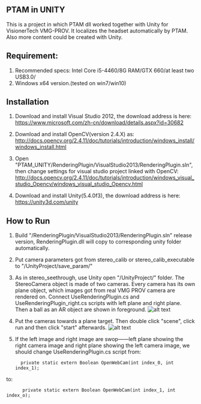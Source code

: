## PTAM in UNITY

This is a project in which PTAM dll worked together with Unity for VisionerTech VMG-PROV. It localizes the headset automatically by PTAM. Also more content could be created with Unity.

## Requirement:

1.  Recommended specs: Intel Core i5-4460/8G RAM/GTX 660/at least two USB3.0/
2.  Windows x64 version.(tested on win7/win10)

## Installation

1.  Download and install  Visual Studio 2012, the download address is here: https://www.microsoft.com/zh-cn/download/details.aspx?id=30682

2.  Download and install OpenCV(version 2.4.X) as:
http://docs.opencv.org/2.4.11/doc/tutorials/introduction/windows_install/windows_install.html

3.  Open "PTAM_UNITY/RenderingPlugin/VisualStudio2013/RenderingPlugin.sln", then change settings for visual studio project linked with OpenCV:
http://docs.opencv.org/2.4.11/doc/tutorials/introduction/windows_visual_studio_Opencv/windows_visual_studio_Opencv.html

4.  Download and install Unity(5.4.0f3), the download address is here: https://unity3d.com/unity
## How to Run

1.  Build "/RenderingPlugin/VisualStudio2013/RenderingPlugin.sln" release version, RenderingPlugin.dll will copy to corresponding unity folder automatically.
2.  Put camera parameters got from stereo_calib or stereo_calib_executable to "/UnityProject/save_param/"
3.  As in stereo_seethrough, use Unity open "/UnityProject/" folder. The StereoCamera object is made of two cameras. Every camera has its own plane object, which images got from real VMG PROV camera are rendered on. Connect UseRenderingPlugin.cs and UseRenderingPlugin_right.cs scripts with left plane and right plane. Then a ball as an AR object are shown in foreground.
![alt text](https://github.com/VisionerTech/PTAM_UNITY/blob/master/readme_image/unity.png "unity")
4. Put the cameras towards a plane target. Then double click "scene", click run and then click "start" afterwards.
![alt text](https://github.com/VisionerTech/PTAM_UNITY/blob/master/readme_image/plane.png "plane")
5.  If the left image and right image are swop——left plane showing the right camera image and right plane showing the left camera image, we should change UseRenderingPlugin.cs script from:

          private static extern Boolean OpenWebCam(int index_0, int index_1);      
to:

          private static extern Boolean OpenWebCam(int index_1, int index_o);
